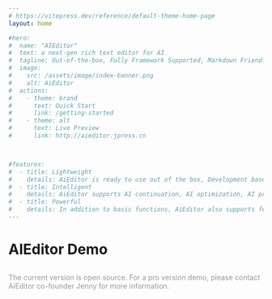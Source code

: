 ```yaml
---
# https://vitepress.dev/reference/default-theme-home-page
layout: home

#hero:
#  name: "AIEditor"
#  text: a next-gen rich text editor for AI
#  tagline: Out-of-the-box, Fully Framework Supported, Markdown Friendly
#  image:
#    src: /assets/image/index-banner.png
#    alt: AiEditor
#  actions:
#    - theme: brand
#      text: Quick Start
#      link: /getting-started
#    - theme: alt
#      text: Live Preview
#      link: http://aieditor.jpress.cn



#features:
#  - title: Lightweight
#    details: AiEditor is ready to use out of the box, Development based on Web Components, and does not depend on any rendering framework such as VUE, React or Angular, making it compatible with almost any framework.
#  - title: Intelligent
#    details: AiEditor supports AI continuation, AI optimization, AI proofreading, AI translation, and custom AI menus with their respective Prompts. It supports integration with models like ChatGPT, Spark and private LLMs.
#  - title: Powerful
#    details: In addition to basic functions, AiEditor also supports features that many top editors do not have, such as format painting, merging and unmerging of cells, light and dark themes, mobile adaptation, and more.
---
```


<style>
.VPContent> .VPHome> .container{
    width: 100% !important;
    padding: 0 !important;
    margin: 0 !important;
    max-width: 100%;
}
</style>

<style scoped>
.aie-menu-item{
  margin: 0 2px;
}
</style>





<div class="demo-content">

# AIEditor Demo

<div style="margin: 30px 0 40px;color: #999">

The current version is open source. For a pro version demo, please contact AiEditor co-founder Jenny for more information.

</div>



<div style="display: flex;justify-content: center;">
<MyEditor lang="en" />
</div>

</div>

